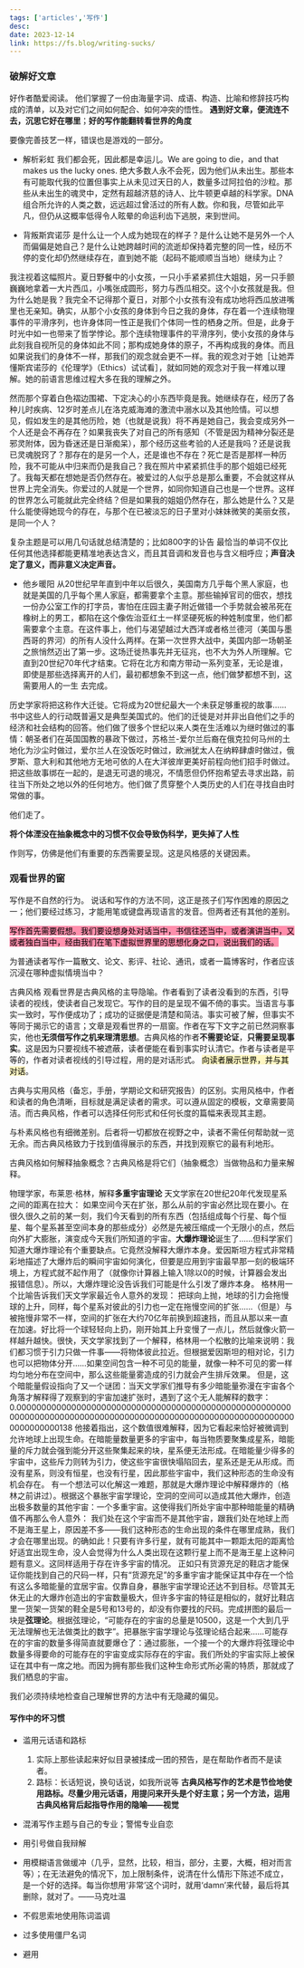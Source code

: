 ```yaml
---
tags: ['articles','写作']
desc: 
date: 2023-12-14
link: https://fs.blog/writing-sucks/
---
```


### 破解好文章

好作者酷爱阅读。
他们掌握了一份由海量字词、成语、构造、比喻和修辞技巧构成的清单，以及对它们之间如何配合、如何冲突的悟性。
**遇到好文章，便流连不去，沉思它好在哪里**；**好的写作能翻转看世界的角度**

要像完善技艺一样，错误也是游戏的一部分。

- 解析彩虹
我们都会死，因此都是幸运儿。We are going to die，and that makes us the lucky ones.
绝大多数人永不会死，因为他们从未出生。那些本有可能取代我的位置但事实上从未见过天日的人，数量多过阿拉伯的沙粒。那些从未出生的魂灵中，定然有超越济慈的诗人、比牛顿更卓越的科学家。DNA组合所允许的人类之数，远远超过曾活过的所有人数。你和我，尽管如此平凡，但仍从这概率低得令人眩晕的命运利齿下逃脱，来到世间。


- 背叛斯宾诺莎
是什么让一个人成为她现在的样子？是什么让她不是另外一个人而偏偏是她自己？是什么让她跨越时间的流逝却保持着完整的同一性，经历不停的变化却仍然继续存在，直到她不能（起码不能顺顺当当地）继续为止？

我注视着这幅照片。夏日野餐中的小女孩，一只小手紧紧抓住大姐姐，另一只手颤巍巍地拿着一大片西瓜，小嘴张成圆形，努力与西瓜相交。这个小女孩就是我。但为什么她是我？我完全不记得那个夏日，对那个小女孩有没有成功地将西瓜放进嘴里也无亲知。确实，从那个小女孩的身体到今日之我的身体，存在着一个连续物理事件的平滑序列，也许身体同一性正是我们个体同一性的栖身之所。但是，此身于时光中如一也带来了哲学悖论。那个连续物理事件的平滑序列，使小女孩的身体与此刻我自视所见的身体如此不同；那构成她身体的原子，不再构成我的身体。而且如果说我们的身体不一样，那我们的观念就会更不一样。我的观念对于她［让她弄懂斯宾诺莎的《伦理学》（Ethics）试试看］，就如同她的观念对于我一样难以理解。她的前语言思维过程大多在我的理解之外。

然而那个穿着白色褶边围裙、下定决心的小东西毕竟是我。她继续存在，经历了各种儿时疾病、12岁时差点儿在洛克威海滩的激流中溺水以及其他险情。可以想见，假如发生的是其他历险，她（也就是说我）将不再是她自己，我会变成另外一个人还是会不再存在？如果我丧失了对自己的所有感知（不管是因为精神分裂还是邪灵附体，因为昏迷还是日渐痴呆），那个经历这些考验的人还是我吗？还是说我已灵魂脱窍了？那存在的是另一个人，还是谁也不存在？死亡是否是那样一种历险，我不可能从中归来而仍是我自己？我在照片中紧紧抓住手的那个姐姐已经死了。我每天都在想她是否仍然存在。被爱过的人似乎总是那么重要，不会就这样从世界上完全消失。你爱过的人就是一个世界，如同你知道自己也是一个世界。这样的世界怎么可能就此完全终结？但是如果我的姐姐仍然存在，那么她是什么？又是什么能使得她现今的存在，与那个在已被淡忘的日子里对小妹妹微笑的美丽女孩，是同一个人？



复杂主题是可以用几句话就总结清楚的；比如800字的讣告
最恰当的单词不仅比任何其他选择都能更精准地表达含义，而且其音调和发音也与含义相呼应；**声音决定了意义，而非意义决定声音。**


- 他乡暖阳
从20世纪早年直到中年以后很久，美国南方几乎每个黑人家庭，也就是美国的几乎每个黑人家庭，都需要拿个主意。那些输掉官司的佃农，想找一份办公室工作的打字员，害怕在庄园主妻子附近做错一个手势就会被吊死在橡树上的男工，都陷在这个像佐治亚红土一样坚硬死板的种姓制度里，他们都需要拿个主意。在这件事上，他们与渴望越过大西洋或者格兰德河（美国与墨西哥的界河）的所有人没什么两样。在第一次世界大战中，美国内部一场朝圣之旅悄然迈出了第一步。这场迁徙热事先并无征兆，也不大为外人所理解。它直到20世纪70年代才结束。它将在北方和南方带动一系列变革，无论是谁，即使是那些选择离开的人们，最初都想象不到这一点，他们做梦都想不到，这需要用人的一生
去完成。

历史学家将把这称作大迁徙。它将成为20世纪最大一个未获足够重视的故事……
书中这些人的行动既普遍又是典型美国式的。他们的迁徙是对并非出自他们之手的经济和社会结构的回答。他们做了很多个世纪以来人类在生活难以为继时做过的事情：朝圣者们在英国国教的暴政下做过，苏格兰-爱尔兰后裔在俄克拉何马州的土地化为沙尘时做过，爱尔兰人在没饭吃时做过，欧洲犹太人在纳粹肆虐时做过，俄罗斯、意大利和其他地方无地可依的人在大洋彼岸更美好前程向他们招手时做过。把这些故事绑在一起的，是退无可退的境况，不情愿但仍怀抱希望去寻求出路，前往当下所处之地以外的任何地方。他们做了贯穿整个人类历史的人们在寻找自由时常做的事。

他们走了。

**将个体湮没在抽象概念中的习惯不仅会导致伪科学，更失掉了人性**

作则写，仿佛是他们有重要的东西需要呈现。这是风格感的关键因素。


### 观看世界的窗

写作是不自然的行为。
说话和写作的方法不同，这正是孩子们写作困难的原因之一；他们要经过练习，才能用笔或键盘再现语言的发音。但两者还有其他的差别。

<mark style="background: #FF5582A6;">写作首先需要假想。我们要设想身处对话当中，书信往还当中，或者演讲当中，又或者独白当中，经由我们在笔下虚拟世界里的思想化身之口，说出我们的话。</mark>


为普通读者写作一篇散文、论文、影评、社论、通讯，或者一篇博客时，作者应该沉浸在哪种虚拟情境当中？

古典风格
	观看世界是古典风格的主导隐喻。作者看到了读者没看到的东西，引导读者的视线，使读者自己发现它。写作的目的是呈现不偏不倚的事实。当语言与事实一致时，写作便成功了；成功的证据便是清楚和简洁。事实可被了解，但事实不等同于揭示它的语言；文章是观看世界的一扇窗。作者在写下文字之前已然洞察事实，他也**无须借写作之机来理清思想**。古典风格的作者**不需要论证**，**只需要呈现事实**。这是因为只要视线不被遮蔽，读者便能在看到事实时认清它。作者与读者是平等的，作者对读者视线的引导过程，用的是对话形式。
<mark style="background: #FFF3A3A6;">向读者展示世界，并与其对话</mark>。

古典与实用风格（备忘，手册，学期论文和研究报告）的区别。实用风格中，作者和读者的角色清晰，目标就是满足读者的需求。可以遵从固定的模板，文章需要简洁。而古典风格，作者可以选择任何形式和任何长度的篇幅来表现其主题。

与朴素风格也有细微差别。后者将一切都放在视野之中，读者不需任何帮助就一览无余。而古典风格致力于找到值得展示的东西，并找到观察它的最有利地形。

古典风格如何解释抽象概念？古典风格是将它们（抽象概念）当做物品和力量来解释。

物理学家，布莱恩·格林，解释**多重宇宙理论**
	天文学家在20世纪20年代发现星系之间的距离在拉大：
	如果空间今天在扩张，那么从前的宇宙必然比现在要小。在很久很久之前的某一刻，我们今天看到的所有东西（包括组成每个行星、每个恒星、每个星系甚至空间本身的那些成分）必然是先被压缩成一个无限小的点，然后向外扩大膨胀，演变成今天我们所知道的宇宙。**大爆炸理论**诞生了……但科学家们知道大爆炸理论有个重要缺点。它竟然没解释大爆炸本身。爱因斯坦方程式非常精彩地描述了大爆炸后的瞬间宇宙如何演化，但要是应用到宇宙最早那一刻的极端环境上，方程式就不起作用了（就像你计算器上输入1除以0的时候，计算器会发出报错信息）。所以，大爆炸理论没告诉我们可能是什么引发了爆炸本身。
	格林用一个比喻告诉我们天文学家最近令人意外的发现：
	把球向上抛，地球的引力会拖慢球的上升，同样，每个星系对彼此的引力也一定在拖慢空间的扩张……（但是）与被拖慢非常不一样，空间的扩张在大约70亿年前换到超速挡，而且从那以来一直在加速。好比将一个球轻轻向上扔，刚开始其上升变慢了一点儿，然后就像火箭一样越升越快。很快，天文学家找到了一个解释，格林用一个松散的比喻来说明：我们都习惯于引力只做一件事——将物体彼此拉近。但根据爱因斯坦的相对论，引力也可以把物体分开……如果空间包含一种不可见的能量，就像一种不可见的雾一样均匀地分布在空间中，那么这些能量雾造成的引力就会产生排斥效果。
	但是，这个暗能量假设指向了又一个谜团：当天文学家们推导有多少暗能量弥漫在宇宙各个角落才解释得了观察到的宇宙加速扩张时，遇到了这个无人能解释的数字：0.00000000000000000000000000000000000000000000000000000000000000000000000000000000000000000000000000000000000000000000000000138
	他接着指出，这个数值很难解释，因为它看起来恰好被微调到允许地球上出现生命。在暗能量数量更多的宇宙中，每当物质要聚集成星系，暗能量的斥力就会强到能分开这些聚集起来的块，星系便无法形成。在暗能量少得多的宇宙中，这些斥力则转为引力，使这些宇宙很快塌陷回去，星系还是无从形成。而没有星系，则没有恒星，也没有行星，因此那些宇宙中，我们这种形态的生命没有机会存在。
	有一个想法可以化解这一难题，那就是大爆炸理论中解释爆炸的（格林之前讲过）。根据这个暴胀宇宙学理论，空洞的空间可以造成其他大爆炸，创造出极多数量的其他宇宙：一个多重宇宙。这使得我们所处宇宙中那种暗能量的精确值不再那么令人意外：
	我们处在这个宇宙而不是其他宇宙，跟我们处在地球上而不是海王星上，原因差不多——我们这种形态的生命出现的条件在哪里成熟，我们才会在哪里出现。的确如此！只要有许多行星，就有可能其中一颗距太阳的距离恰好适宜出现生命，没人会觉得为什么人类出现在这颗行星上而不是海王星上这种问题有意义。这同样适用于存在许多宇宙的情况。
	正如只有货源充足的鞋店才能保证你能找到自己的尺码一样，只有“货源充足”的多重宇宙才能保证其中存在一个恰有这么多暗能量的宜居宇宙。仅靠自身，暴胀宇宙学理论还达不到目标。尽管其无休无止的大爆炸创造出的宇宙数量极大，但许多宇宙的特征是相似的，就好比鞋店里一货架一货架的鞋全是5号和13号的，却没有你要找的尺码。完成拼图的最后一块是**弦理论**。根据弦理论，“可能存在的宇宙的总量是10500，这是一个大到几乎无法理解也无法做类比的数字”。把暴胀宇宙学理论与弦理论结合起来……可能存在的宇宙的数量多得简直就要爆仓了：通过膨胀，一个接一个的大爆炸将弦理论中数量多得要命的可能存在的宇宙变成实际存在的宇宙。我们所处的宇宙实际上被保证在其中有一席之地。而因为拥有那些我们这种生命形式所必需的特质，那就成了我们栖息的宇宙。

我们必须持续地检查自己理解世界的方法中有无隐藏的偏见。

#### 写作中的坏习惯

- 滥用元话语和路标
	1. 实际上那些读起来好似目录被揉成一团的预告，是在帮助作者而不是读者。
	2. 路标：长话短说，换句话说，如我所说等
**古典风格写作的艺术是节俭地使用路标。尽量少用元话语，用提问来开头是个好主意；另一个方法，运用古典风格背后起指导作用的隐喻——视觉**

- 混淆写作主题与自己的专业；警惕专业自恋
- 用引号做自我辩解
- 用模糊语言做缓冲（几乎，显然，比较，相当，部分，主要，大概，相对而言等）；在无法避免的情况下，加上限制条件，说清在什么情形下陈述不成立，是一个好的选择。每当你想用‘非常’这个词时，就用‘damn’来代替，最后将其删除，就对了。——马克吐温
- 不假思索地使用陈词滥调
- 过多使用僵尸名词
- 避用
























